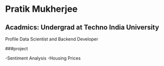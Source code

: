 <h1>Pratik Mukherjee</h1>
<h2>Acadmics: Undergrad at Techno India University</h2>

Profile
Data Scientist and Backend Developer

###project

-Sentiment Analysis
-Housing Prices
